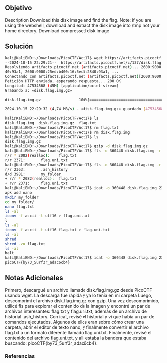 ## Objetivo 
Description
Download this disk image and find the flag.
Note: if you are using the webshell, download and extract the disk image into /tmp not your home directory.
Download compressed disk image
## Solución  
```bash
kali@KaliEND:~/Downloads/PicoCTF/Act17$ wget https://artifacts.picoctf.net/c/137/disk.flag.img.gz  
--2024-10-15 22:29:21--  https://artifacts.picoctf.net/c/137/disk.flag.img.gz  
Resolviendo artifacts.picoctf.net (artifacts.picoctf.net)... 2600:9000:25ed:8600:16:5ec5:2840:93a1, 2600:9000:25ed:9600:16:5ec5:28  
40:93a1, 2600:9000:25ed:b400:16:5ec5:2840:93a1, ...  
Conectando con artifacts.picoctf.net (artifacts.picoctf.net)[2600:9000:25ed:8600:16:5ec5:2840:93a1]:443... conectado.  
Petición HTTP enviada, esperando respuesta... 200 OK  
Longitud: 47534568 (45M) [application/octet-stream]  
Grabando a: «disk.flag.img.gz»  
  
disk.flag.img.gz                 100%[========================================================>]  45,33M  5,22MB/s    en 9,6s       
  
2024-10-15 22:29:32 (4,74 MB/s) - «disk.flag.img.gz» guardado [47534568/47534568]  
  
kali@KaliEND:~/Downloads/PicoCTF/Act17$ ls  
disk.flag.img  disk.flag.img.gz  flag.txt  
kali@KaliEND:~/Downloads/PicoCTF/Act17$ rm flag.txt    
kali@KaliEND:~/Downloads/PicoCTF/Act17$ rm disk.flag.img  
kali@KaliEND:~/Downloads/PicoCTF/Act17$ ls  
disk.flag.img.gz  
kali@KaliEND:~/Downloads/PicoCTF/Act17$ gzip -d disk.flag.img.gz  
kali@KaliEND:~/Downloads/PicoCTF/Act17$ fls -o 360448 disk.flag.img -r 3981  
r/r * 2082(realloc):    flag.txt  
r/r 2371:       flag.uni.txt  
kali@KaliEND:~/Downloads/PicoCTF/Act17$ fls -o 360448 disk.flag.img -r 1995  
r/r 2363:       .ash_history  
d/d 3981:       my_folder  
+ r/r * 2082(realloc):  flag.txt  
+ r/r 2371:     flag.uni.txt  
kali@KaliEND:~/Downloads/PicoCTF/Act17$ icat -o 360448 disk.flag.img 2363  
apk add nano  
mkdir my_folder  
cd my_folder/  
nano flag.txt  
ls -al  
iconv -f ascii -t utf16 > flag.uni.txt  
l  
ls -al  
iconv -f ascii -t utf16 flag.txt > flag.uni.txt  
ls -al  
shred  
shred -zu flag.txt    
ls -al  
halt  
kali@KaliEND:~/Downloads/PicoCTF/Act17$ icat -o 360448 disk.flag.img 2371  
picoCTF{by73_5urf3r_adac6cb4}
```
## Notas Adicionales 

Primero, descargué un archivo llamado disk.flag.img.gz desde PicoCTF usando wget. La descarga fue rápida y ya lo tenía en mi carpeta
Luego, descomprimí el archivo disk.flag.img.gz con gzip. Una vez descomprimido, utilicé fls para explorar el contenido de la imagen y encontré un par de archivos interesantes: flag.txt y flag.uni.txt, además de un archivo de historial .ash_history.
Con icat, revisé el historial y vi que había un par de comandos ejecutados. Algunos de ellos eran sobre cómo crear una carpeta, abrir el editor de texto nano, y finalmente convertir el archivo flag.txt a un formato diferente llamado flag.uni.txt.
Finalmente, revisé el contenido del archivo flag.uni.txt, y allí estaba la bandera que estaba buscando: picoCTF{by73_5urf3r_adac6cb4}.
### Referencias

